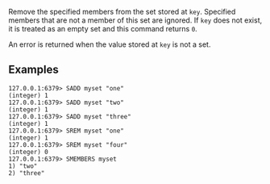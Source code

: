Remove the specified members from the set stored at `key`.
Specified members that are not a member of this set are ignored.
If `key` does not exist, it is treated as an empty set and this command returns
`0`.

An error is returned when the value stored at `key` is not a set.

## Examples

```
127.0.0.1:6379> SADD myset "one"
(integer) 1
127.0.0.1:6379> SADD myset "two"
(integer) 1
127.0.0.1:6379> SADD myset "three"
(integer) 1
127.0.0.1:6379> SREM myset "one"
(integer) 1
127.0.0.1:6379> SREM myset "four"
(integer) 0
127.0.0.1:6379> SMEMBERS myset
1) "two"
2) "three"
```
